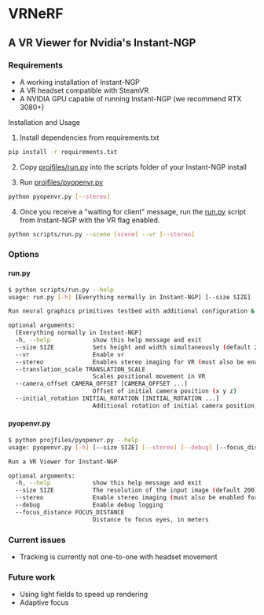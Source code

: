 # VRNeRF

## A VR Viewer for Nvidia's Instant-NGP

### Requirements

* A working installation of Instant-NGP
* A VR headset compatible with SteamVR
* A NVIDIA GPU capable of running Instant-NGP (we recommend RTX 3080+)

 Installation and Usage

1. Install dependencies from requirements.txt
```bash
pip install -r requirements.txt
```
2. Copy [projfiles/run.py](https://github.com/vanven99/cs184-sp22-nerfs/blob/main/projfiles/run.py) into the scripts folder of your Instant-NGP install

3. Run [projfiles/pyopenvr.py](https://github.com/vanven99/cs184-sp22-nerfs/blob/main/projfiles/pyopenvr.py)
```bash
python pyopenvr.py [--stereo]
```

4. Once you receive a "waiting for client" message, run the [run.py](https://github.com/vanven99/cs184-sp22-nerfs/blob/main/projfiles/run.py) script from Instant-NGP with the VR flag enabled.
```bash
python scripts/run.py --scene [scene] --vr [--stereo]
```

### Options

#### run.py
```bash
$ python scripts/run.py --help
usage: run.py [-h] [Everything normally in Instant-NGP] [--size SIZE] [--vr] [--stereo] [--translation_scale TRANSLATION_SCALE] [--camera_offset CAMERA_OFFSET [CAMERA_OFFSET ...]] [--initial_rotation INITIAL_ROTATION [INITIAL_ROTATION ...]]

Run neural graphics primitives testbed with additional configuration & output options

optional arguments:
  [Everything normally in Instant-NGP]
  -h, --help            show this help message and exit
  --size SIZE           Sets height and width simultaneously (default 200 if vr enabled)
  --vr                  Enable vr
  --stereo              Enables stereo imaging for VR (must also be enabled for pyopenvr.py)
  --translation_scale TRANSLATION_SCALE
                        Scales positional movement in VR
  --camera_offset CAMERA_OFFSET [CAMERA_OFFSET ...]
                        Offset of initial camera position (x y z)
  --initial_rotation INITIAL_ROTATION [INITIAL_ROTATION ...]
                        Additional rotation of initial camera position, in degrees (x y z)
```

#### pyopenvr.py
```bash
$ python projfiles/pyopenvr.py --help
usage: pyopenvr.py [-h] [--size SIZE] [--stereo] [--debug] [--focus_distance FOCUS_DISTANCE]

Run a VR Viewer for Instant-NGP

optional arguments:
  -h, --help            show this help message and exit
  --size SIZE           The resolution of the input image (default 200)
  --stereo              Enable stereo imaging (must also be enabled for run.py)
  --debug               Enable debug logging
  --focus_distance FOCUS_DISTANCE
                        Distance to focus eyes, in meters
```

### Current issues
* Tracking is currently not one-to-one with headset movement

### Future work
* Using light fields to speed up rendering
* Adaptive focus